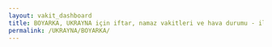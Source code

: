 ```yaml
---
layout: vakit_dashboard
title: BOYARKA, UKRAYNA için iftar, namaz vakitleri ve hava durumu - ilçe/eyalet seç
permalink: /UKRAYNA/BOYARKA/
---
```


<script type="text/javascript">
  var GLOBAL_COUNTRY = 'UKRAYNA';
  var GLOBAL_CITY = 'BOYARKA';
  var GLOBAL_STATE = '';
  var lat = 72;
  var lon = 21;
</script>
